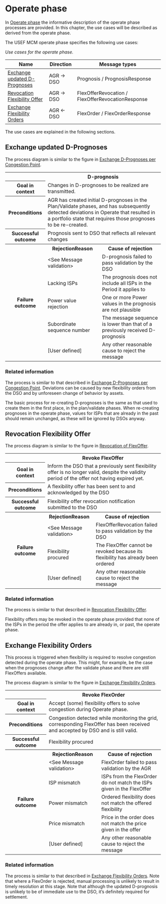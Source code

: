 <!--
SPDX-FileCopyrightText: 2020-2023 Contributors to the Shapeshifter project

SPDX-License-Identifier: Apache-2.0
-->

# Operate phase

In [Operate phase](../../general-description/operate-phase.md) the informative description of the operate phase processes are provided.
In this chapter, the use cases will be described as derived from the operate phase.

The USEF MCM operate phase specifies the following use cases:

_Use cases for the operate phase._

| Name                                                          | Direction | Message types                                     |
|---------------------------------------------------------------|-----------|---------------------------------------------------|
| [Exchange updated D-Prognoses](#exchange-updated-d-prognoses) | AGR → DSO | Prognosis / PrognosisResponse                     |
| [Revocation Flexibility Offer](#revocation-flexibility-offer) | AGR → DSO | FlexOfferRevocation / FlexOfferRevocationResponse |
| [Exchange Flexibility Orders](#exchange-flexibility-orders)   | AGR ← DSO | FlexOrder / FlexOrderResponse                     |

The use cases are explained in the following sections.

## Exchange updated D-Prognoses

The process diagram is similar to the figure in [Exchange D-Prognoses per Congestion Point](validate-phase.md#exchange-d-prognoses-per-congestion-point).

<table>
  <tr>
    <th></th>
    <th colspan="2">D-prognosis</th>
  </tr>
  <tr>
    <th>Goal in context</th>
    <td colspan="2">Changes in D-prognoses to be realized are transmitted.</td>
  </tr>
  <tr>
    <th>Preconditions</th>
    <td colspan="2">AGR has created initial D-prognoses in the Plan/Validate phases, and has subsequently detected deviations in Operate that resulted in a portfolio state that requires those prognoses to be re-created.</td>
  </tr>
  <tr>
    <th>Successful outcome</th>
    <td colspan="2">Prognosis sent to DSO that reflects all relevant changes</td>
  </tr>
  <tr>
    <th rowspan="6">Failure outcome</th>
    <th>RejectionReason</th>
    <th>Cause of rejection</th>
  </tr>
  <tr>
    <td>&lt;See Message validation&gt;</td>
    <td>D-prognosis failed to pass validation by the DSO</td>
  </tr>
  <tr>
    <td>Lacking ISPs</td>
    <td>The prognosis does not include all ISPs in the Period it applies to</td>
  </tr>
  <tr>
    <td>Power value rejection</td>
    <td>One or more Power values in the prognosis are not plausible</td>
  </tr>
  <tr>
    <td>Subordinate sequence number</td>
    <td>The message sequence is lower than that of a previously received D-prognosis</td>
  </tr>
  <tr>
    <td>[User defined]</td>
    <td>Any other reasonable cause to reject the message</td>
  </tr>
</table>

### Related information

The process is similar to that described in [Exchange D-Prognoses per Congestion Point](validate-phase.md#exchange-d-prognoses-per-congestion-point).
Deviations can be caused by new flexibility orders from the DSO and by unforeseen change of behavior by assets.

The basic process for re-creating D-prognoses is the same as that used to create them in the first place, in the plan/validate phases.
When re-creating prognoses in the operate phase, values for ISPs that are already in the past should remain unchanged, as these will be ignored by DSOs anyway.

## Revocation Flexibility Offer

The process diagram is similar to the figure in [Revocation of FlexOffer](validate-phase.md#revocation-flexibility-offer).

<table>
  <tr>
    <th></th>
    <th colspan="2">Revoke FlexOffer</th>
  </tr>
  <tr>
    <th>Goal in context</th>
    <td colspan="2">Inform the DSO that a previously sent flexibility offer is no longer valid, despite the validity period of the offer not having expired yet.</td>
  </tr>
  <tr>
    <th>Preconditions</th>
    <td colspan="2">A flexibility offer has been sent to and acknowledged by the DSO</td>
  </tr>
  <tr>
    <th>Successful outcome</th>
    <td colspan="2">Flexibility offer revocation notification submitted to the DSO</td>
  </tr>
  <tr>
    <th rowspan="6">Failure outcome</th>
    <th>RejectionReason</th>
    <th>Cause of rejection</th>
  </tr>
  <tr>
    <td>&lt;See Message validation&gt;</td>
    <td>FlexOfferRevocation failed to pass validation by the DSO</td>
  </tr>
  <tr>
    <td>Flexibility procured</td>
    <td>The FlexOffer cannot be revoked because its flexibility has already been ordered</td>
  </tr>
  <tr>
    <td>[User defined]</td>
    <td>Any other reasonable cause to reject the message</td>
  </tr>
</table>

### Related information

The process is similar to that described in [Revocation Flexibility Offer](validate-phase.md#revocation-flexibility-offer).

Flexibility offers may be revoked in the operate phase provided that none of the ISPs in the period the offer applies to are
already in, or past, the operate phase.

## Exchange Flexibility Orders

This process is triggered when flexibility is required to resolve congestion detected during the operate phase.
This might, for example, be the case when the prognoses change after the validate phase and there are still FlexOffers available.

The process diagram is similar to the figure in [Exchange Flexibility Orders](validate-phase.md#exchange-flexibility-orders).

<table>
  <tr>
    <th></th>
    <th colspan="2">Revoke FlexOrder</th>
  </tr>
  <tr>
    <th>Goal in context</th>
    <td colspan="2">Accept (some) flexibility offers to solve congestion during Operate phase.</td>
  </tr>
  <tr>
    <th>Preconditions</th>
    <td colspan="2">Congestion detected while monitoring the grid, corresponding FlexOffer has been received and accepted by DSO and is still valid.</td>
  </tr>
  <tr>
    <th>Successful outcome</th>
    <td colspan="2">Flexibility procured</td>
  </tr>
  <tr>
    <th rowspan="6">Failure outcome</th>
    <th>RejectionReason</th>
    <th>Cause of rejection</th>
  </tr>
  <tr>
    <td>&lt;See Message validation&gt;</td>
    <td>FlexOrder failed to pass validation by the AGR</td>
  </tr>
  <tr>
    <td>ISP mismatch</td>
    <td>ISPs from the FlexOrder do not match the ISPs given in the FlexOffer</td>
  </tr>
  <tr>
    <td>Power mismatch</td>
    <td>Ordered flexibility does not match the offered flexibility</td>
  </tr>
  <tr>
    <td>Price mismatch</td>
    <td>Price in the order does not match the price given in the offer</td>
  </tr>
  <tr>
    <td>[User defined]</td>
    <td>Any other reasonable cause to reject the message</td>
  </tr>
</table>

### Related information

The process is similar to that described in [Exchange Flexibility Orders](validate-phase.md#exchange-flexibility-orders).
Note that where a FlexOrder is rejected, manual processing is unlikely to result in timely resolution at this stage.
Note that although the updated D-prognosis is unlikely to be of immediate use to the DSO, it’s definitely required for settlement.
